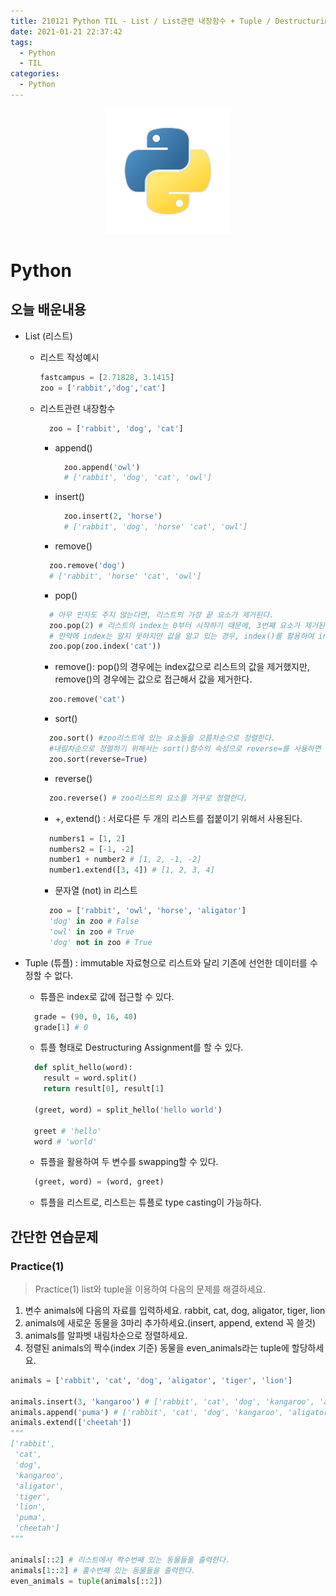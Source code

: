 ```yaml
---
title: 210121 Python TIL - List / List관련 내장함수 + Tuple / Destructuring assignment
date: 2021-01-21 22:37:42
tags:
  - Python
  - TIL
categories:
  - Python
---
```


<div align="center">
  <img src="/images/post_images/python_logo.png" alt="Python"/>
</div>

# **Python**

## **오늘 배운내용**

- List (리스트)

  - 리스트 작성예시
    ```python
    fastcampus = [2.71828, 3.1415]
    zoo = ['rabbit','dog','cat']
    ```
  - 리스트관련 내장함수

    ```python
      zoo = ['rabbit', 'dog', 'cat']
    ```

    <!-- more -->

    - append()
      ```python
        zoo.append('owl')
        # ['rabbit', 'dog', 'cat', 'owl']
      ```
    - insert()
      ```python
        zoo.insert(2, 'horse')
        # ['rabbit', 'dog', 'horse' 'cat', 'owl']
      ```
    - remove()

    ```python
      zoo.remove('dog')
      # ['rabbit', 'horse' 'cat', 'owl']
    ```

    - pop()

    ```python
      # 아무 인자도 주지 않는다면, 리스트의 가장 끝 요소가 제거된다.
      zoo.pop(2) # 리스트의 index는 0부터 시작하기 때문에, 3번째 요소가 제거된다.
      # 만약에 index는 알지 못하지만 값을 알고 있는 경우, index()를 활용하여 index를 찾을 수 있다.
      zoo.pop(zoo.index('cat'))
    ```

    - remove(): pop()의 경우에는 index값으로 리스트의 값을 제거했지만, remove()의 경우에는 값으로 접근해서 값을 제거한다.

    ```python
      zoo.remove('cat')
    ```

    - sort()

    ```python
      zoo.sort() #zoo리스트에 있는 요소들을 오름차순으로 정렬한다.
      #내림차순으로 정렬하기 위해서는 sort()함수의 속성으로 reverse=를 사용하면 된다.
      zoo.sort(reverse=True)
    ```

    - reverse()

    ```python
      zoo.reverse() # zoo리스트의 요소를 거꾸로 정렬한다.
    ```

    - +, extend() :
      서로다른 두 개의 리스트를 접붙이기 위해서 사용된다.

    ```python
      numbers1 = [1, 2]
      numbers2 = [-1, -2]
      number1 + number2 # [1, 2, -1, -2]
      number1.extend([3, 4]) # [1, 2, 3, 4]
    ```

    - 문자열 (not) in 리스트

    ```python
      zoo = ['rabbit', 'owl', 'horse', 'aligator']
      'dog' in zoo # False
      'owl' in zoo # True
      'dog' not in zoo # True
    ```

- Tuple (튜플) :
  immutable 자료형으로 리스트와 달리 기존에 선언한 데이터를 수정할 수 없다.

  - 튜플은 index로 값에 접근할 수 있다.

  ```python
    grade = (90, 0, 16, 40)
    grade[1] # 0
  ```

  - 튜플 형태로 Destructuring Assignment를 할 수 있다.

  ```python
    def split_hello(word):
      result = word.split()
      return result[0], result[1]

    (greet, word) = split_hello('hello world')

    greet # 'hello'
    word # 'world'
  ```

  - 튜플을 활용하여 두 변수를 swapping할 수 있다.

  ```python
    (greet, word) = (word, greet)
  ```

  - 튜플을 리스트로, 리스트는 튜플로 type casting이 가능하다.

## 간단한 연습문제

### Practice(1)

> Practice(1)
> list와 tuple을 이용하여 다음의 문제를 해결하세요.<br/>

1. 변수 animals에 다음의 자료를 입력하세요. rabbit, cat, dog, aligator, tiger, lion<br/>
2. animals에 새로운 동물을 3마리 추가하세요.(insert, append, extend 꼭 쓸것)<br/>
3. animals를 알파벳 내림차순으로 정렬하세요.<br/>
4. 정렬된 animals의 짝수(index 기준) 동물을 even_animals라는 tuple에 할당하세요.

```python
animals = ['rabbit', 'cat', 'dog', 'aligator', 'tiger', 'lion']

animals.insert(3, 'kangaroo') # ['rabbit', 'cat', 'dog', 'kangaroo', 'aligator', 'tiger', 'lion']
animals.append('puma') # ['rabbit', 'cat', 'dog', 'kangaroo', 'aligator', 'tiger', 'lion', 'puma']
animals.extend(['cheetah'])
"""
['rabbit',
 'cat',
 'dog',
 'kangaroo',
 'aligator',
 'tiger',
 'lion',
 'puma',
 'cheetah']
"""

animals[::2] # 리스트에서 짝수번째 있는 동물들을 출력한다.
animals[1::2] # 홀수번째 있는 동물들을 출력한다.
even_animals = tuple(animals[::2])

```
